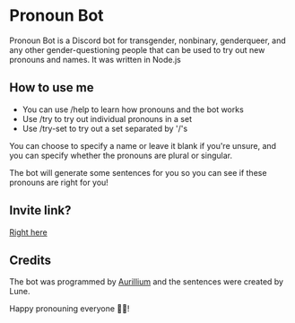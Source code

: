 # Pronoun Bot

Pronoun Bot is a Discord bot for transgender, nonbinary, genderqueer, and any other gender-questioning people that can be used to try out new pronouns and names. It was written in Node.js

## How to use me

- You can use /help to learn how pronouns and the bot works
- Use /try to try out individual pronouns in a set
- Use /try-set to try out a set separated by '/'s

You can choose to specify a name or leave it blank if you're unsure, and you can specify whether the pronouns are plural or singular.

The bot will generate some sentences for you so you can see if these pronouns are right for you!


## Invite link?

[Right here](https://discord.com/api/oauth2/authorize?client_id=983907393823969312&permissions=2147483648&scope=bot)

## Credits

The bot was programmed by [Aurillium](github.com/Aurillium) and the sentences were created by Lune.

Happy pronouning everyone 🏳️‍⚧️!
